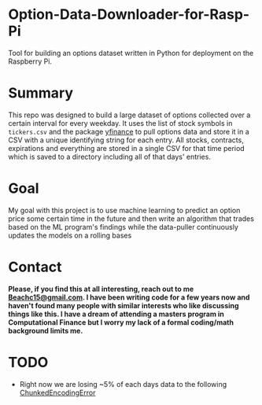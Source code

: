 # Option-Data-Downloader-for-Rasp-Pi
Tool for building an options dataset written in Python for deployment on the Raspberry Pi. 

# Summary
  This repo was designed to build a large dataset of options collected over a certain interval for every weekday. It uses the list of stock symbols in `tickers.csv` and 
  the package [yfinance](https://pypi.org/project/yfinance/) to pull options data and store it in a CSV with a unique identifying string for each entry. All stocks, contracts,
  expirations and everything are stored in a single CSV for that time period which is saved to a directory including all of that days' entries. 
  
# Goal
  My goal with this project is to use machine learning to predict an option price some certain time in the future and then write an algorithm that trades based on the 
  ML program's findings while the data-puller continuously updates the models on a rolling bases
  
# Contact
  **Please, if you find this at all interesting, reach out to me [Beachc15@gmail.com](beachc15@gmail.com). I have been writing code for a few years now and haven't found many
  people with similar interests who like discussing things like this. I have a dream of attending a masters program in Computational Finance but I worry my lack of a formal
  coding/math background limits me.**

# TODO
 - Right now we are losing ~5% of each days data to the following [ChunkedEncodingError](https://github.com/beachc15/Option-Data-Downloader-for-Rasp-Pi/issues/2)
